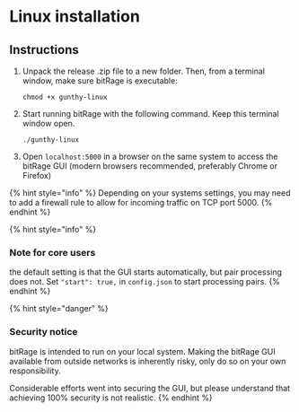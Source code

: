 # Linux installation

## Instructions

1. Unpack the release .zip file to a new folder. Then, from a terminal window, make sure bitRage is executable:

   `chmod +x gunthy-linux`

2. Start running bitRage with the following command. Keep this terminal window open.

   `./gunthy-linux`

3. Open `localhost:5000` in a browser on the same system to access the bitRage GUI \(modern browsers recommended, preferably Chrome or Firefox\)

{% hint style="info" %}
Depending on your systems settings, you may need to add a firewall rule to allow for incoming traffic on TCP port 5000.
{% endhint %}

{% hint style="info" %}
### Note for core users

the default setting is that the GUI starts automatically, but pair processing does not. Set `"start": true,` in `config.json` to start processing pairs.
{% endhint %}

{% hint style="danger" %}
### Security notice

bitRage is intended to run on your local system. Making the bitRage GUI available from outside networks is inherently risky, only do so on your own responsibility.

Considerable efforts went into securing the GUI, but please understand that achieving 100% security is not realistic.
{% endhint %}

